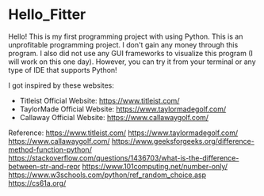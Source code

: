 # Hello_Fitter
Hello! This is my first programming project with using Python.
This is an unprofitable programming project. I don't gain any money through this program.
I also did not use any GUI frameworks to visualize this program (I will work on this one day).
However, you can try it from your terminal or any type of IDE that supports Python!


I got inspired by these websites:
* Titleist Official Website: https://www.titleist.com/
* TaylorMade Official Website: https://www.taylormadegolf.com/
* Callaway Official Website: https://www.callawaygolf.com/

Reference:
https://www.titleist.com/
https://www.taylormadegolf.com/
https://www.callawaygolf.com/
https://www.geeksforgeeks.org/difference-method-function-python/
https://stackoverflow.com/questions/1436703/what-is-the-difference-between-str-and-repr
https://www.101computing.net/number-only/
https://www.w3schools.com/python/ref_random_choice.asp
https://cs61a.org/

